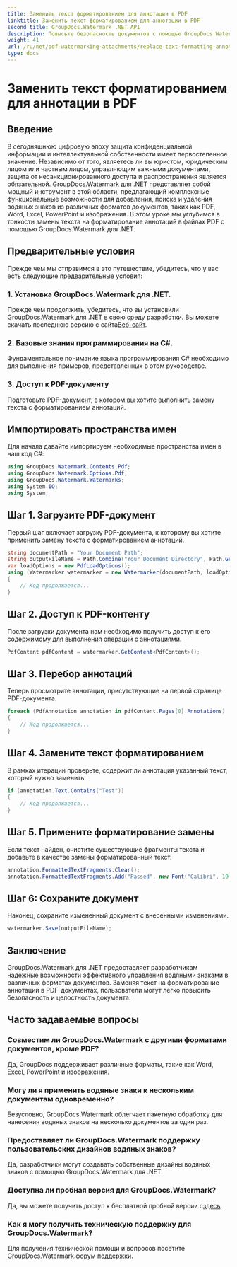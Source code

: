 ```yaml
---
title: Заменить текст форматированием для аннотации в PDF
linktitle: Заменить текст форматированием для аннотации в PDF
second_title: GroupDocs.Watermark .NET API
description: Повысьте безопасность документов с помощью GroupDocs Watermark для .NET. Узнайте, как легко заменить текст с помощью форматирования аннотаций в файлах PDF.
weight: 41
url: /ru/net/pdf-watermarking-attachments/replace-text-formatting-annotation-pdf/
type: docs
---
```

# Заменить текст форматированием для аннотации в PDF

## Введение
В сегодняшнюю цифровую эпоху защита конфиденциальной информации и интеллектуальной собственности имеет первостепенное значение. Независимо от того, являетесь ли вы юристом, юридическим лицом или частным лицом, управляющим важными документами, защита от несанкционированного доступа и распространения является обязательной. GroupDocs.Watermark для .NET представляет собой мощный инструмент в этой области, предлагающий комплексные функциональные возможности для добавления, поиска и удаления водяных знаков из различных форматов документов, таких как PDF, Word, Excel, PowerPoint и изображения. В этом уроке мы углубимся в тонкости замены текста на форматирование аннотаций в файлах PDF с помощью GroupDocs.Watermark для .NET.
## Предварительные условия
Прежде чем мы отправимся в это путешествие, убедитесь, что у вас есть следующие предварительные условия:
### 1. Установка GroupDocs.Watermark для .NET.
 Прежде чем продолжить, убедитесь, что вы установили GroupDocs.Watermark для .NET в свою среду разработки. Вы можете скачать последнюю версию с сайта[Веб-сайт](https://releases.groupdocs.com/Watermark/net/).
### 2. Базовые знания программирования на C#.
Фундаментальное понимание языка программирования C# необходимо для выполнения примеров, представленных в этом руководстве.
### 3. Доступ к PDF-документу
Подготовьте PDF-документ, в котором вы хотите выполнить замену текста с форматированием аннотаций.

## Импортировать пространства имен
Для начала давайте импортируем необходимые пространства имен в наш код C#:
```csharp
using GroupDocs.Watermark.Contents.Pdf;
using GroupDocs.Watermark.Options.Pdf;
using GroupDocs.Watermark.Watermarks;
using System.IO;
using System;
```
## Шаг 1. Загрузите PDF-документ
Первый шаг включает загрузку PDF-документа, к которому вы хотите применить замену текста с форматированием аннотаций.
```csharp
string documentPath = "Your Document Path";
string outputFileName = Path.Combine("Your Document Directory", Path.GetFileName(documentPath));
var loadOptions = new PdfLoadOptions();
using (Watermarker watermarker = new Watermarker(documentPath, loadOptions))
{
    // Код продолжается...
}
```
## Шаг 2. Доступ к PDF-контенту
После загрузки документа нам необходимо получить доступ к его содержимому для выполнения операций с аннотациями.
```csharp
PdfContent pdfContent = watermarker.GetContent<PdfContent>();
```
## Шаг 3. Перебор аннотаций
Теперь просмотрите аннотации, присутствующие на первой странице PDF-документа.
```csharp
foreach (PdfAnnotation annotation in pdfContent.Pages[0].Annotations)
{
    // Код продолжается...
}
```
## Шаг 4. Замените текст форматированием
В рамках итерации проверьте, содержит ли аннотация указанный текст, который нужно заменить.
```csharp
if (annotation.Text.Contains("Test"))
{
    // Код продолжается...
}
```
## Шаг 5. Примените форматирование замены
Если текст найден, очистите существующие фрагменты текста и добавьте в качестве замены форматированный текст.
```csharp
annotation.FormattedTextFragments.Clear();
annotation.FormattedTextFragments.Add("Passed", new Font("Calibri", 19, FontStyle.Bold), Color.Red, Color.Aqua);
```
## Шаг 6: Сохраните документ
Наконец, сохраните измененный документ с внесенными изменениями.
```csharp
watermarker.Save(outputFileName);
```

## Заключение
GroupDocs.Watermark для .NET предоставляет разработчикам надежные возможности эффективного управления водяными знаками в различных форматах документов. Заменяя текст на форматирование аннотаций в PDF-документах, пользователи могут легко повысить безопасность и целостность документа.
## Часто задаваемые вопросы
### Совместим ли GroupDocs.Watermark с другими форматами документов, кроме PDF?
Да, GroupDocs поддерживает различные форматы, такие как Word, Excel, PowerPoint и изображения.
### Могу ли я применить водяные знаки к нескольким документам одновременно?
Безусловно, GroupDocs.Watermark облегчает пакетную обработку для нанесения водяных знаков на несколько документов за один раз.
### Предоставляет ли GroupDocs.Watermark поддержку пользовательских дизайнов водяных знаков?
Да, разработчики могут создавать собственные дизайны водяных знаков с помощью GroupDocs.Watermark для .NET.
### Доступна ли пробная версия для GroupDocs.Watermark?
 Да, вы можете получить доступ к бесплатной пробной версии с[здесь](https://releases.groupdocs.com/).
### Как я могу получить техническую поддержку для GroupDocs.Watermark?
 Для получения технической помощи и вопросов посетите GroupDocs.Watermark.[форум поддержки](https://forum.groupdocs.com/c/watermark/19).